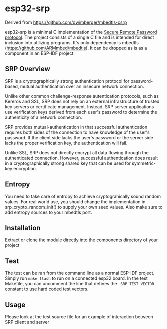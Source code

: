 esp32-srp
============
Derived from https://github.com/dwimberger/mbedtls-csrp

esp32-srp is a minimal C implementation of the [Secure Remote Password
protocol](http://srp.stanford.edu/). The project consists of a single
C file and is intended for direct inclusion into utilizing programs. 
It's only dependency is mbedtls (https://github.com/ARMmbed/mbedtls).
It can be dropped as is as a component in an ESP-IDF project.

SRP Overview
------------

SRP is a cryptographically strong authentication
protocol for password-based, mutual authentication over an insecure
network connection.

Unlike other common challenge-response autentication protocols, such
as Kereros and SSL, SRP does not rely on an external infrastructure
of trusted key servers or certificate management. Instead, SRP server
applications use verification keys derived from each user's password
to determine the authenticity of a network connection.

SRP provides mutual-authentication in that successful authentication
requires both sides of the connection to have knowledge of the
user's password. If the client side lacks the user's password or the
server side lacks the proper verification key, the authentication will
fail.

Unlike SSL, SRP does not directly encrypt all data flowing through
the authenticated connection. However, successful authentication does
result in a cryptographically strong shared key that can be used
for symmetric-key encryption.

Entropy
-------

You need to take care of entropy to achieve cryptograhically sound random values.
For real world use, you should change the implementation in srp_crypto_random_init() to supply your own seed
values. Also make sure to add entropy sources to your mbedtls port.

Installation
------------

Extract or clone the module directly into the components directory of your project

Test
----

The test can be ran from the command line as a normal ESP-IDF project.
Simply run ```make flash``` to run on a connected esp32 board.
In the test Makefile, you can uncomment the line that defines the ```_SRP_TEST_VECTOR``` constant to use hard coded test vectors.

Usage
-----

Please look at the test source file for an example of interaction between SRP client and server
